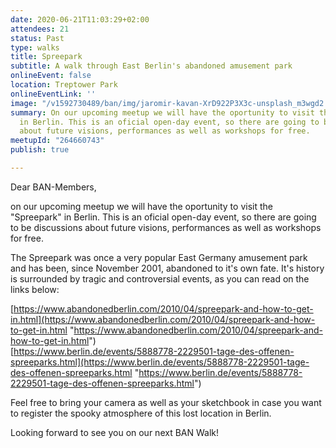 ```yaml
---
date: 2020-06-21T11:03:29+02:00
attendees: 21
status: Past
type: walks
title: Spreepark
subtitle: A walk through East Berlin's abandoned amusement park
onlineEvent: false
location: Treptower Park
onlineEventLink: ''
image: "/v1592730489/ban/img/jaromir-kavan-XrD922P3X3c-unsplash_m3wgd2.jpg"
summary: On our upcoming meetup we will have the oportunity to visit the "Spreepark"
  in Berlin. This is an oficial open-day event, so there are going to be discussions
  about future visions, performances as well as workshops for free.
meetupId: "264660743"
publish: true

---
```

Dear BAN-Members,

on our upcoming meetup we will have the oportunity to visit the "Spreepark" in Berlin. This is an oficial open-day event, so there are going to be discussions about future visions, performances as well as workshops for free.

The Spreepark was once a very popular East Germany amusement park and has been, since November 2001, abandoned to it's own fate. It's history is surrounded by tragic and controversial events, as you can read on the links below:

[https://www.abandonedberlin.com/2010/04/spreepark-and-how-to-get-in.html](https://www.abandonedberlin.com/2010/04/spreepark-and-how-to-get-in.html "https://www.abandonedberlin.com/2010/04/spreepark-and-how-to-get-in.html")  
[https://www.berlin.de/events/5888778-2229501-tage-des-offenen-spreeparks.html](https://www.berlin.de/events/5888778-2229501-tage-des-offenen-spreeparks.html "https://www.berlin.de/events/5888778-2229501-tage-des-offenen-spreeparks.html")

Feel free to bring your camera as well as your sketchbook in case you want to register the spooky atmosphere of this lost location in Berlin.

Looking forward to see you on our next BAN Walk!